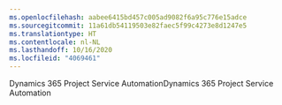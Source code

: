 ```yaml
---
ms.openlocfilehash: aabee6415bd457c005ad9082f6a95c776e15adce
ms.sourcegitcommit: 11a61db54119503e82faec5f99c4273e8d1247e5
ms.translationtype: HT
ms.contentlocale: nl-NL
ms.lasthandoff: 10/16/2020
ms.locfileid: "4069461"
---
```

<span data-ttu-id="25350-101">Dynamics 365 Project Service Automation</span><span class="sxs-lookup"><span data-stu-id="25350-101">Dynamics 365 Project Service Automation</span></span>
